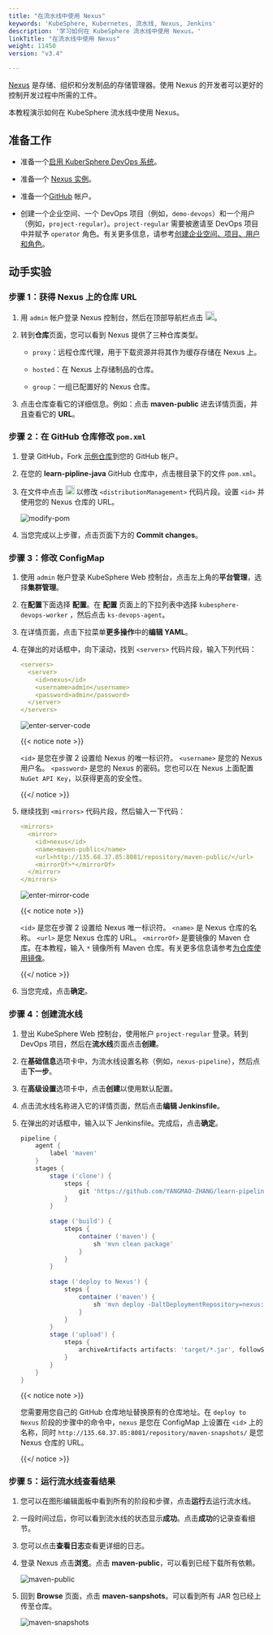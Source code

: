 ```yaml
---
title: "在流水线中使用 Nexus"
keywords: 'KubeSphere, Kubernetes, 流水线, Nexus, Jenkins'
description: '学习如何在 KubeSphere 流水线中使用 Nexus。'
linkTitle: "在流水线中使用 Nexus"
weight: 11450
version: "v3.4"

---
```


[Nexus](https://www.sonatype.com/products/repository-oss) 是存储、组织和分发制品的存储管理器。使用 Nexus 的开发者可以更好的控制开发过程中所需的工件。

本教程演示如何在 KubeSphere 流水线中使用 Nexus。

## 准备工作

- 准备一个[启用 KuberSphere DevOps 系统](../../../pluggable-components/devops/)。

- 准备一个 [Nexus 实例](https://help.sonatype.com/repomanager3/installation)。

- 准备一个[GitHub](https://github.com/) 帐户。

- 创建一个企业空间、一个 DevOps 项目（例如，`demo-devops`）和一个用户（例如，`project-regular`）。`project-regular` 需要被邀请至 DevOps 项目中并赋予 `operator` 角色。有关更多信息，请参考[创建企业空间、项目、用户和角色](../../../quick-start/create-workspace-and-project/)。

## 动手实验

### 步骤 1：获得 Nexus 上的仓库 URL

1. 用 `admin` 帐户登录 Nexus 控制台，然后在顶部导航栏点击 <img src="/images/docs/v3.x/devops-user-guide/examples/use-nexus-in-pipeline/gear.png" height="18px" />。

2. 转到**仓库**页面，您可以看到 Nexus 提供了三种仓库类型。

   - `proxy`：远程仓库代理，用于下载资源并将其作为缓存存储在 Nexus 上。

   - `hosted`：在 Nexus 上存储制品的仓库。

   - `group`：一组已配置好的 Nexus 仓库。

3. 点击仓库查看它的详细信息。例如：点击 **maven-public** 进去详情页面，并且查看它的 **URL**。

### 步骤 2：在 GitHub 仓库修改 `pom.xml`

1. 登录 GitHub，Fork [示例仓库](https://github.com/devops-ws/learn-pipeline-java)到您的 GitHub 帐户。

2. 在您的 **learn-pipline-java** GitHub 仓库中，点击根目录下的文件 `pom.xml`。

3. 在文件中点击 <img src="/images/docs/v3.x/zh-cn/devops-user-guide/examples/use-nexus-in-pipeline/github-edit-icon.png" height="18px" alt="icon"  /> 以修改 `<distributionManagement>` 代码片段。设置 `<id>` 并使用您的 Nexus 仓库的 URL。

   ![modify-pom](/images/docs/v3.x/zh-cn/devops-user-guide/examples/use-nexus-in-pipeline/modify-pom.png)

4. 当您完成以上步骤，点击页面下方的 **Commit changes**。

### 步骤 3：修改 ConfigMap

1. 使用 `admin` 帐户登录 KubeSphere Web 控制台，点击左上角的**平台管理**，选择**集群管理**。

2. 在**配置**下面选择 **配置**。在 **配置** 页面上的下拉列表中选择 `kubesphere-devops-worker` ，然后点击 `ks-devops-agent`。

3. 在详情页面，点击下拉菜单**更多操作**中的**编辑 YAML**。

4. 在弹出的对话框中，向下滚动，找到 `<servers>` 代码片段，输入下列代码：

   ```yaml
   <servers>
     <server>
       <id>nexus</id>
       <username>admin</username>
       <password>admin</password>
     </server>
   </servers>
   ```

   ![enter-server-code](/images/docs/v3.x/zh-cn/devops-user-guide/examples/use-nexus-in-pipeline/enter-server-code.png)

   {{< notice note >}}

   `<id>` 是您在步骤 2 设置给 Nexus 的唯一标识符。 `<username>` 是您的 Nexus 用户名。 `<password>` 是您的 Nexus 的密码。您也可以在 Nexus 上面配置  `NuGet API Key`，以获得更高的安全性。

   {{</ notice >}}

5. 继续找到 `<mirrors>` 代码片段，然后输入一下代码：

   ```yaml
   <mirrors>
     <mirror>
       <id>nexus</id>
       <name>maven-public</name>
       <url>http://135.68.37.85:8081/repository/maven-public/</url>
       <mirrorOf>*</mirrorOf>
     </mirror>
   </mirrors>
   ```

   ![enter-mirror-code](/images/docs/v3.x/zh-cn/devops-user-guide/examples/use-nexus-in-pipeline/enter-mirror-code.png)

   {{< notice note >}}

   `<id>` 是您在步骤 2 设置给 Nexus 唯一标识符。 `<name>` 是 Nexus 仓库的名称。 `<url>` 是您 Nexus 仓库的 URL。 `<mirrorOf>` 是要镜像的 Maven 仓库。在本教程，输入 `*` 镜像所有 Maven 仓库。有关更多信息请参考[为仓库使用镜像](http://maven.apache.org/guides/mini/guide-mirror-settings.html)。

   {{</ notice >}}

6. 当您完成，点击**确定**。

### 步骤 4：创建流水线

1. 登出 KubeSphere Web 控制台，使用帐户 `project-regular` 登录。转到 DevOps 项目，然后在**流水线**页面点击**创建**。

2. 在**基础信息**选项卡中，为流水线设置名称（例如，`nexus-pipeline`），然后点击**下一步**。

3. 在**高级设置**选项卡中，点击**创建**以使用默认配置。

4. 点击流水线名称进入它的详情页面，然后点击**编辑 Jenkinsfile**。

5. 在弹出的对话框中，输入以下 Jenkinsfile。完成后，点击**确定**。

   ```groovy
   pipeline {
       agent {
           label 'maven'
       }
       stages {
           stage ('clone') {
               steps {
                   git 'https://github.com/YANGMAO-ZHANG/learn-pipeline-java.git'
               }
           }
           
           stage ('build') {
               steps {
                   container ('maven') {
                       sh 'mvn clean package'
                   }
               }  
           }
           
           stage ('deploy to Nexus') {
               steps {
                   container ('maven') {
                       sh 'mvn deploy -DaltDeploymentRepository=nexus::default::http://135.68.37.85:8081/repository/maven-snapshots/'
                   }   
               }
           }
           stage ('upload') {
               steps {
                   archiveArtifacts artifacts: 'target/*.jar', followSymlinks: false
               }
           }
       }
   }
   ```
   {{< notice note >}}

   您需要用您自己的 GitHub 仓库地址替换原有的仓库地址。在 `deploy to Nexus` 阶段的步骤中的命令中，`nexus` 是您在 ConfigMap 上设置在 `<id>` 上的名称，同时 `http://135.68.37.85:8081/repository/maven-snapshots/` 是您 Nexus 仓库的 URL。

   {{</ notice >}}

### 步骤 5：运行流水线查看结果

1. 您可以在图形编辑面板中看到所有的阶段和步骤，点击**运行**去运行流水线。

2. 一段时间过后，你可以看到流水线的状态显示**成功**。点击**成功**的记录查看细节。 

3. 您可以点击**查看日志**查看更详细的日志。

4. 登录 Nexus 点击**浏览**。点击 **maven-public**，可以看到已经下载所有依赖。

   ![maven-public](/images/docs/v3.x/zh-cn/devops-user-guide/examples/use-nexus-in-pipeline/maven-public.png)

5. 回到 **Browse** 页面，点击 **maven-sanpshots**。可以看到所有 JAR 包已经上传至仓库。

   ![maven-snapshots](/images/docs/v3.x/zh-cn/devops-user-guide/examples/use-nexus-in-pipeline/maven-snapshots.png)




